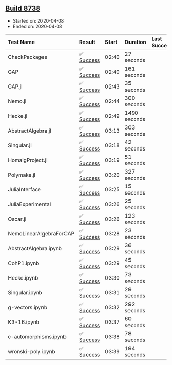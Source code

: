 ## [Build 8738](https://oscarci.mathematik.uni-kl.de/job/oscar/8738/)

* Started on: 2020-04-08
* Ended on: 2020-04-08

| Test Name    | Result | Start | Duration | Last Success | First Failure |
|:-------------|:-------|:------|:---------|:-------------|:--------------|
| CheckPackages | ✅ [Success](https://oscarci.mathematik.uni-kl.de/job/oscar/8738/artifact/logs/build-8738/CheckPackages.log) | 02:40 | 27 seconds |  |  |
| GAP | ✅ [Success](https://oscarci.mathematik.uni-kl.de/job/oscar/8738/artifact/logs/build-8738/GAP.log) | 02:40 | 161 seconds |  |  |
| GAP.jl | ✅ [Success](https://oscarci.mathematik.uni-kl.de/job/oscar/8738/artifact/logs/build-8738/GAP.jl.log) | 02:43 | 35 seconds |  |  |
| Nemo.jl | ✅ [Success](https://oscarci.mathematik.uni-kl.de/job/oscar/8738/artifact/logs/build-8738/Nemo.jl.log) | 02:44 | 300 seconds |  |  |
| Hecke.jl | ✅ [Success](https://oscarci.mathematik.uni-kl.de/job/oscar/8738/artifact/logs/build-8738/Hecke.jl.log) | 02:49 | 1490 seconds |  |  |
| AbstractAlgebra.jl | ✅ [Success](https://oscarci.mathematik.uni-kl.de/job/oscar/8738/artifact/logs/build-8738/AbstractAlgebra.jl.log) | 03:13 | 303 seconds |  |  |
| Singular.jl | ✅ [Success](https://oscarci.mathematik.uni-kl.de/job/oscar/8738/artifact/logs/build-8738/Singular.jl.log) | 03:18 | 42 seconds |  |  |
| HomalgProject.jl | ✅ [Success](https://oscarci.mathematik.uni-kl.de/job/oscar/8738/artifact/logs/build-8738/HomalgProject.jl.log) | 03:19 | 51 seconds |  |  |
| Polymake.jl | ✅ [Success](https://oscarci.mathematik.uni-kl.de/job/oscar/8738/artifact/logs/build-8738/Polymake.jl.log) | 03:20 | 327 seconds |  |  |
| JuliaInterface | ✅ [Success](https://oscarci.mathematik.uni-kl.de/job/oscar/8738/artifact/logs/build-8738/JuliaInterface.log) | 03:25 | 15 seconds |  |  |
| JuliaExperimental | ✅ [Success](https://oscarci.mathematik.uni-kl.de/job/oscar/8738/artifact/logs/build-8738/JuliaExperimental.log) | 03:26 | 25 seconds |  |  |
| Oscar.jl | ✅ [Success](https://oscarci.mathematik.uni-kl.de/job/oscar/8738/artifact/logs/build-8738/Oscar.jl.log) | 03:26 | 123 seconds |  |  |
| NemoLinearAlgebraForCAP | ✅ [Success](https://oscarci.mathematik.uni-kl.de/job/oscar/8738/artifact/logs/build-8738/NemoLinearAlgebraForCAP.log) | 03:28 | 23 seconds |  |  |
| AbstractAlgebra.ipynb | ✅ [Success](https://oscarci.mathematik.uni-kl.de/job/oscar/8738/artifact/logs/build-8738/AbstractAlgebra.ipynb.log) | 03:29 | 36 seconds |  |  |
| CohP1.ipynb | ✅ [Success](https://oscarci.mathematik.uni-kl.de/job/oscar/8738/artifact/logs/build-8738/CohP1.ipynb.log) | 03:29 | 45 seconds |  |  |
| Hecke.ipynb | ✅ [Success](https://oscarci.mathematik.uni-kl.de/job/oscar/8738/artifact/logs/build-8738/Hecke.ipynb.log) | 03:30 | 73 seconds |  |  |
| Singular.ipynb | ✅ [Success](https://oscarci.mathematik.uni-kl.de/job/oscar/8738/artifact/logs/build-8738/Singular.ipynb.log) | 03:31 | 29 seconds |  |  |
| g-vectors.ipynb | ✅ [Success](https://oscarci.mathematik.uni-kl.de/job/oscar/8738/artifact/logs/build-8738/g-vectors.ipynb.log) | 03:32 | 292 seconds |  |  |
| K3-16.ipynb | ✅ [Success](https://oscarci.mathematik.uni-kl.de/job/oscar/8738/artifact/logs/build-8738/K3-16.ipynb.log) | 03:37 | 60 seconds |  |  |
| c-automorphisms.ipynb | ✅ [Success](https://oscarci.mathematik.uni-kl.de/job/oscar/8738/artifact/logs/build-8738/c-automorphisms.ipynb.log) | 03:38 | 78 seconds |  |  |
| wronski-poly.ipynb | ✅ [Success](https://oscarci.mathematik.uni-kl.de/job/oscar/8738/artifact/logs/build-8738/wronski-poly.ipynb.log) | 03:39 | 194 seconds |  |  |
